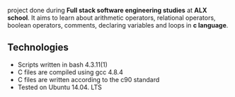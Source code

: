 project done during **Full stack software engineering studies** at **ALX school**. It aims to learn about arithmetic operators, relational operators, boolean operators, comments, declaring variables and loops in **c language**.

## Technologies
* Scripts written in bash 4.3.11(1)
* C files are compiled using gcc 4.8.4
* C files are written according to the c90 standard
* Tested on Ubuntu 14.04. LTS
